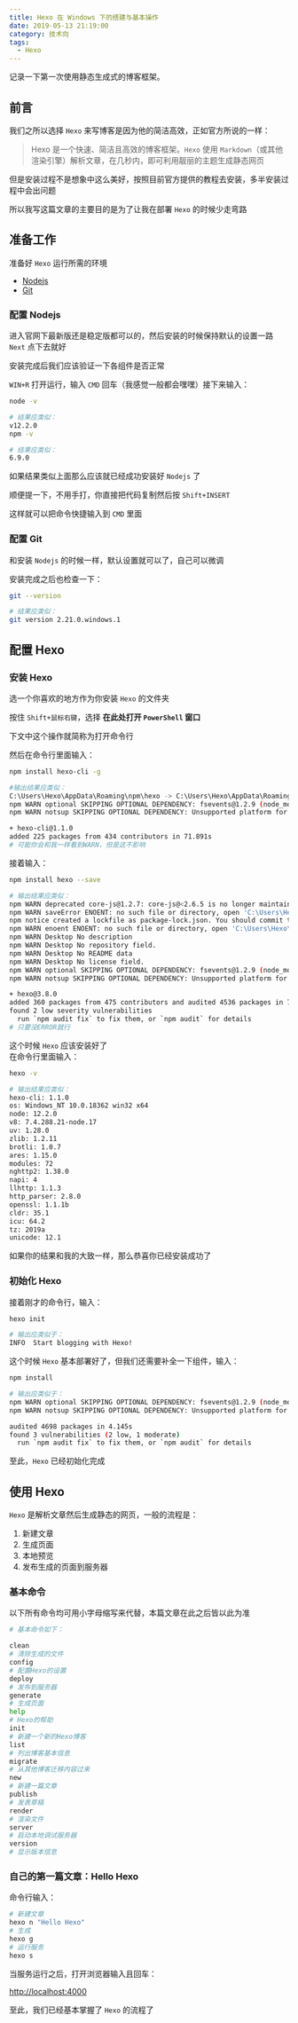 ```yaml
---
title: Hexo 在 Windows 下的搭建与基本操作
date: 2019-05-13 21:19:00
category: 技术向
tags:
  - Hexo
---
```

记录一下第一次使用静态生成式的博客框架。
## 前言

我们之所以选择 `Hexo` 来写博客是因为他的简洁高效，正如官方所说的一样：

> Hexo 是一个快速、简洁且高效的博客框架。`Hexo` 使用 `Markdown`（或其他渲染引擎）解析文章，在几秒内，即可利用靓丽的主题生成静态网页

但是安装过程不是想象中这么美好，按照目前官方提供的教程去安装，多半安装过程中会出问题

所以我写这篇文章的主要目的是为了让我在部署 `Hexo` 的时候少走弯路

## 准备工作

准备好 `Hexo` 运行所需的环境

- [Nodejs](https://nodejs.org/en/)
- [Git](https://git-scm.com/)

### 配置 Nodejs

进入官网下最新版还是稳定版都可以的，然后安装的时候保持默认的设置一路 `Next` 点下去就好

安装完成后我们应该验证一下各组件是否正常

`WIN+R` 打开运行，输入 `CMD` 回车（我感觉一般都会嘿嘿）接下来输入：

```bash
node -v

# 结果应类似：
v12.2.0
npm -v

# 结果应类似：
6.9.0
```

如果结果类似上面那么应该就已经成功安装好 `Nodejs` 了

顺便提一下，不用手打，你直接把代码复制然后按 `Shift+INSERT`

这样就可以把命令快捷输入到 `CMD` 里面

### 配置 Git

和安装 `Nodejs` 的时候一样，默认设置就可以了，自己可以微调

安装完成之后也检查一下：

```bash
git --version

# 结果应类似：
git version 2.21.0.windows.1
```

## 配置 Hexo

### 安装 Hexo

选一个你喜欢的地方作为你安装 `Hexo` 的文件夹

按住 `Shift+鼠标右键`，选择 **在此处打开 `PowerShell` 窗口**

下文中这个操作就简称为打开命令行

然后在命令行里面输入：

```bash
npm install hexo-cli -g

#输出结果应类似：
C:\Users\Hexo\AppData\Roaming\npm\hexo -> C:\Users\Hexo\AppData\Roaming\npm\node_modules\hexo-cli\bin\hexo
npm WARN optional SKIPPING OPTIONAL DEPENDENCY: fsevents@1.2.9 (node_modules\hexo-cli\node_modules\fsevents):
npm WARN notsup SKIPPING OPTIONAL DEPENDENCY: Unsupported platform for fsevents@1.2.9: wanted {"os":"darwin","arch":"any"} (current: {"os":"win32","arch":"x64"})

+ hexo-cli@1.1.0
added 225 packages from 434 contributors in 71.891s
# 可能你会和我一样看到WARN，但是这不影响
```

接着输入：

```bash
npm install hexo --save

# 输出结果应类似：
npm WARN deprecated core-js@1.2.7: core-js@<2.6.5 is no longer maintained. Please, upgrade to core-js@3 or at least to actual version of core-js@2.
npm WARN saveError ENOENT: no such file or directory, open 'C:\Users\Hexo\Desktop\package.json'
npm notice created a lockfile as package-lock.json. You should commit this file.
npm WARN enoent ENOENT: no such file or directory, open 'C:\Users\Hexo\Desktop\package.json'
npm WARN Desktop No description
npm WARN Desktop No repository field.
npm WARN Desktop No README data
npm WARN Desktop No license field.
npm WARN optional SKIPPING OPTIONAL DEPENDENCY: fsevents@1.2.9 (node_modules\fsevents):
npm WARN notsup SKIPPING OPTIONAL DEPENDENCY: Unsupported platform for fsevents@1.2.9: wanted {"os":"darwin","arch":"any"} (current: {"os":"win32","arch":"x64"})

+ hexo@3.8.0
added 360 packages from 475 contributors and audited 4536 packages in 75.733s
found 2 low severity vulnerabilities
  run `npm audit fix` to fix them, or `npm audit` for details
# 只要没ERROR就行
```

这个时候 `Hexo` 应该安装好了  
在命令行里面输入：

```bash
hexo -v

# 输出结果应类似：
hexo-cli: 1.1.0
os: Windows_NT 10.0.18362 win32 x64
node: 12.2.0
v8: 7.4.288.21-node.17
uv: 1.28.0
zlib: 1.2.11
brotli: 1.0.7
ares: 1.15.0
modules: 72
nghttp2: 1.38.0
napi: 4
llhttp: 1.1.3
http_parser: 2.8.0
openssl: 1.1.1b
cldr: 35.1
icu: 64.2
tz: 2019a
unicode: 12.1
```

如果你的结果和我的大致一样，那么恭喜你已经安装成功了
### 初始化 Hexo

接着刚才的命令行，输入：

```bash
hexo init

# 输出应类似于：
INFO  Start blogging with Hexo!
```

这个时候 `Hexo` 基本部署好了，但我们还需要补全一下组件，输入：

```bash
npm install

# 输出应类似于：
npm WARN optional SKIPPING OPTIONAL DEPENDENCY: fsevents@1.2.9 (node_modules\fsevents):
npm WARN notsup SKIPPING OPTIONAL DEPENDENCY: Unsupported platform for fsevents@1.2.9: wanted {"os":"darwin","arch":"any"} (current: {"os":"win32","arch":"x64"})

audited 4698 packages in 4.145s
found 3 vulnerabilities (2 low, 1 moderate)
  run `npm audit fix` to fix them, or `npm audit` for details
```

至此，`Hexo` 已经初始化完成
## 使用 Hexo

`Hexo` 是解析文章然后生成静态的网页，一般的流程是：  
1. 新建文章  
2. 生成页面  
3. 本地预览  
4. 发布生成的页面到服务器
### 基本命令

以下所有命令均可用小字母缩写来代替，本篇文章在此之后皆以此为准

```bash
# 基本命令如下：

clean
# 清除生成的文件
config
# 配置Hexo的设置
deploy
# 发布到服务器
generate
# 生成页面
help
# Hexo的帮助
init
# 新建一个新的Hexo博客
list
# 列出博客基本信息
migrate
# 从其他博客迁移内容过来
new
# 新建一篇文章
publish
# 发表草稿
render
# 渲染文件
server
# 启动本地调试服务器
version
# 显示版本信息
```

### 自己的第一篇文章：Hello Hexo

命令行输入：

```bash
# 新建文章
hexo n "Hello Hexo"
# 生成
hexo g
# 运行服务
hexo s
```

当服务运行之后，打开浏览器输入且回车：  

[http://localhost:4000](http://localhost:4000)  

至此，我们已经基本掌握了 `Hexo` 的流程了